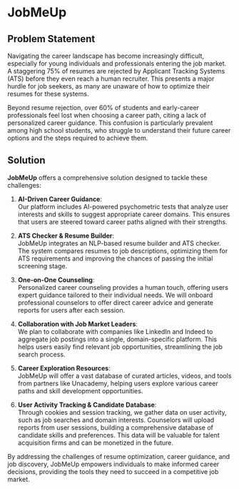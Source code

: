 # JobMeUp

## Problem Statement

Navigating the career landscape has become increasingly difficult, especially for young individuals and professionals entering the job market. A staggering 75% of resumes are rejected by Applicant Tracking Systems (ATS) before they even reach a human recruiter. This presents a major hurdle for job seekers, as many are unaware of how to optimize their resumes for these systems. 

Beyond resume rejection, over 60% of students and early-career professionals feel lost when choosing a career path, citing a lack of personalized career guidance. This confusion is particularly prevalent among high school students, who struggle to understand their future career options and the steps required to achieve them.

## Solution

**JobMeUp** offers a comprehensive solution designed to tackle these challenges:

1. **AI-Driven Career Guidance**:  
   Our platform includes AI-powered psychometric tests that analyze user interests and skills to suggest appropriate career domains. This ensures that users are steered toward career paths aligned with their strengths.

2. **ATS Checker & Resume Builder**:  
   JobMeUp integrates an NLP-based resume builder and ATS checker. The system compares resumes to job descriptions, optimizing them for ATS requirements and improving the chances of passing the initial screening stage.

3. **One-on-One Counseling**:  
   Personalized career counseling provides a human touch, offering users expert guidance tailored to their individual needs. We will onboard professional counselors to offer direct career advice and generate reports for users after each session.

4. **Collaboration with Job Market Leaders**:  
   We plan to collaborate with companies like LinkedIn and Indeed to aggregate job postings into a single, domain-specific platform. This helps users easily find relevant job opportunities, streamlining the job search process.

5. **Career Exploration Resources**:  
   JobMeUp will offer a vast database of curated articles, videos, and tools from partners like Unacademy, helping users explore various career paths and skill development opportunities.

6. **User Activity Tracking & Candidate Database**:  
   Through cookies and session tracking, we gather data on user activity, such as job searches and domain interests. Counselors will upload reports from user sessions, building a comprehensive database of candidate skills and preferences. This data will be valuable for talent acquisition firms and can be monetized in the future.

By addressing the challenges of resume optimization, career guidance, and job discovery, JobMeUp empowers individuals to make informed career decisions, providing the tools they need to succeed in a competitive job market.
